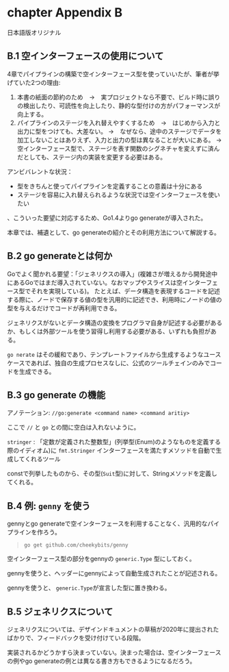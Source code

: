 # chapter Appendix B

日本語版オリジナル

## B.1 空インターフェースの使用について

4章でパイプラインの構築で空インターフェース型を使っていいたが、筆者が挙げていた2つの理由:

1. 本書の紙面の節約のため　→　実プロジェクトなら不要で、ビルド時に誤りの検出したり、可読性を向上したり、静的な型付けの方がパフォーマンスが向上する。
2. パイプラインのステージを入れ替えやすくするため　→　はじめから入力と出力に型をつけても、大差ない。
→　なぜなら、途中のステージでデータを加工しないことはありえず、入力と出力の型は異なることが大いにある。
→　空インターフェース型で、ステージを表す関数のシグネチャを変えずに済んだとしても、ステージ内の実装を変更する必要はある。

アンビバレントな状況：

- 型をきちんと使ってパイプラインを定義することの意義は十分にある
- ステージを容易に入れ替えられるような状況では空インターフェースを使いたい

、こういった要望に対応するため、Go1.4よりgo generateが導入された。

本章では、補遺として、go generateの紹介とその利用方法について解説する。

## B.2 go generateとは何か

Goでよく聞かれる要望：「ジェネリクスの導入」(複雑さが増えるから開発途中にあるGoではまだ導入されていない。なおマップやスライスは空インターフェース型でそれを実現している)。
たとえば、データ構造を表現するコードを記述する際に、ノードで保存する値の型を汎用的に記述でき、利用時にノードの値の型を与えるだけでコードが再利用できる。

ジェネリクスがないとデータ構造の変換をプログラマ自身が記述する必要があるか、もしくは外部ツールを使う習得し利用する必要がある、いずれも負担がある。

`go nerate` はその緩和であり、テンプレートファイルから生成するようなユースケースであれば、独自の生成プロセスなしに、公式のツールチェインのみでコードを生成できる。

## B.3 go generate の機能

アノテーション: `//go:generate <command name> <command aritiy>`

ここで `//` と `go` との間に空白は入れないように。

`stringer` : 「定数が定義された整数型」(列挙型(Enum)のようなものを定義する際のイディオム)に `fmt.Stringer` インターフェースを満たすメソッドを自動で生成してくれるツール

constで列挙したものから、その型(`Suit`型)に対して、Stringメソッドを定義してくれる。

## B.4 例: `genny` を使う

gennyとgo generateで空インターフェースを利用することなく、汎用的なパイプラインを作ろう。

> `go get github.com/cheekybits/genny`

空インターフェース型の部分をgennyの `generic.Type` 型にしておく。

gennyを使うと、ヘッダーにgennyによって自動生成されたことが記述される。

gennyを使うと、 `generic.Type`が宣言した型に置き換わる。

## B.5 ジェネリクスについて 

ジェネリクスについては、デザインドキュメントの草稿が2020年に提出されたばかりで、フィードバックを受け付けている段階。

実装されるかどうかすら決まっていない。決まった場合は、空インターフェースの例やgo generateの例とは異なる書き方もできるようになるだろう。
